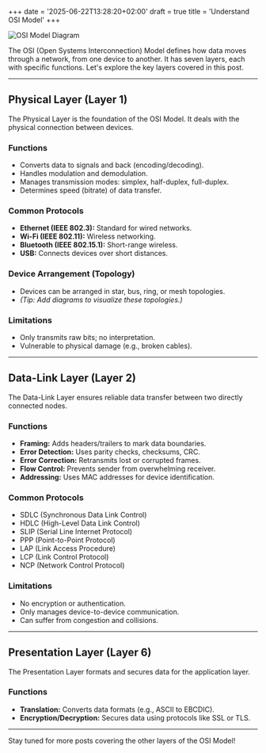+++
date = '2025-06-22T13:28:20+02:00'
draft = true
title = 'Understand OSI Model'
+++


![OSI Model Diagram](../../static/networking/OSI.svg)

The OSI (Open Systems Interconnection) Model defines how data moves through a network, from one device to another. It has seven layers, each with specific functions. Let's explore the key layers covered in this post.

---

## Physical Layer (Layer 1)

The Physical Layer is the foundation of the OSI Model. It deals with the physical connection between devices.

### Functions

- Converts data to signals and back (encoding/decoding).
- Handles modulation and demodulation.
- Manages transmission modes: simplex, half-duplex, full-duplex.
- Determines speed (bitrate) of data transfer.

### Common Protocols

- **Ethernet (IEEE 802.3):** Standard for wired networks.
- **Wi-Fi (IEEE 802.11):** Wireless networking.
- **Bluetooth (IEEE 802.15.1):** Short-range wireless.
- **USB:** Connects devices over short distances.

### Device Arrangement (Topology)

- Devices can be arranged in star, bus, ring, or mesh topologies.
- *(Tip: Add diagrams to visualize these topologies.)*

### Limitations

- Only transmits raw bits; no interpretation.
- Vulnerable to physical damage (e.g., broken cables).

---

## Data-Link Layer (Layer 2)

The Data-Link Layer ensures reliable data transfer between two directly connected nodes.

### Functions

- **Framing:** Adds headers/trailers to mark data boundaries.
- **Error Detection:** Uses parity checks, checksums, CRC.
- **Error Correction:** Retransmits lost or corrupted frames.
- **Flow Control:** Prevents sender from overwhelming receiver.
- **Addressing:** Uses MAC addresses for device identification.

### Common Protocols

- SDLC (Synchronous Data Link Control)
- HDLC (High-Level Data Link Control)
- SLIP (Serial Line Internet Protocol)
- PPP (Point-to-Point Protocol)
- LAP (Link Access Procedure)
- LCP (Link Control Protocol)
- NCP (Network Control Protocol)

### Limitations

- No encryption or authentication.
- Only manages device-to-device communication.
- Can suffer from congestion and collisions.

---

## Presentation Layer (Layer 6)

The Presentation Layer formats and secures data for the application layer.

### Functions

- **Translation:** Converts data formats (e.g., ASCII to EBCDIC).
- **Encryption/Decryption:** Secures data using protocols like SSL or TLS.

---

Stay tuned for more posts covering the other layers of the OSI Model!
